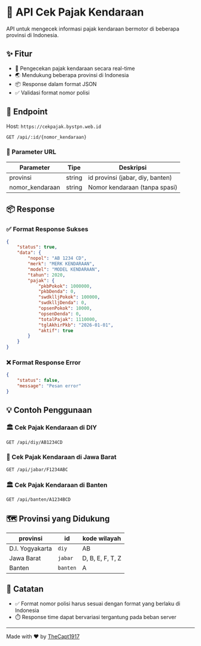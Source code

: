 # 🚗 API Cek Pajak Kendaraan

API untuk mengecek informasi pajak kendaraan bermotor di beberapa provinsi di Indonesia.

## ✨ Fitur
- 🔄 Pengecekan pajak kendaraan secara real-time
- 🌏 Mendukung beberapa provinsi di Indonesia
- 📦 Response dalam format JSON
- ✅ Validasi format nomor polisi

## 🔗 Endpoint
Host: `https://cekpajak.bystpn.web.id`

```
GET /api/:id/{nomor_kendaraan}
```

### 📝 Parameter URL
| Parameter | Tipe | Deskripsi |
|-----------|------|-----------|
| provinsi | string | id provinsi (jabar, diy, banten) |
| nomor_kendaraan | string | Nomor kendaraan (tanpa spasi) |

## 📦 Response

### ✅ Format Response Sukses
```json
{
    "status": true,
    "data": {
        "nopol": "AB 1234 CD",
        "merk": "MERK KENDARAAN",
        "model": "MODEL KENDARAAN",
        "tahun": 2020,
        "pajak": {
            "pkbPokok": 1000000,
            "pkbDenda": 0,
            "swdklljPokok": 100000,
            "swdklljDenda": 0,
            "opsenPokok": 10000,
            "opsenDenda": 0,
            "totalPajak": 1110000,
            "tglAkhirPkb": "2026-01-01",
            "aktif": true
        }
    }
}
```

### ❌ Format Response Error
```json
{
    "status": false,
    "message": "Pesan error"
}
```

## 💡 Contoh Penggunaan

### 🏛️ Cek Pajak Kendaraan di DIY
```
GET /api/diy/AB1234CD
```

### 🏢 Cek Pajak Kendaraan di Jawa Barat
```
GET /api/jabar/F1234ABC
```

### 🏛️ Cek Pajak Kendaraan di Banten
```
GET /api/banten/A1234BCD
```


## 🗺️ Provinsi yang Didukung

| provinsi | id | kode wilayah |
|----------|------|--------------|
| D.I. Yogyakarta | `diy` | AB |
| Jawa Barat | `jabar` | D, B, E, F, T, Z |
| Banten | `banten` | A |

## 📝 Catatan
- ✅ Format nomor polisi harus sesuai dengan format yang berlaku di Indonesia
- ⏱️ Response time dapat bervariasi tergantung pada beban server

---

Made with ❤️ by [TheCapt1917](https://github.com/thecapt1917)
